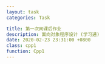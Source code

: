 ```yaml
---
layout: task
categories: Task

title: 第一次网课后作业
description: 面向对象程序设计 (学习通)
date: 2020-02-23 23:31:00 +0800
class: cpp1
function: Cpp1
---
```


